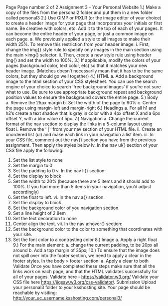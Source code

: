 Page
Page number
2
of 2
Assignment 3 – Your Personal Website
1.) Make a copy of the files from the personal2 folder and put them in a new folder called personal3
2.) Use GIMP or PIXLR (or the image editor of your choice) to create a header image for your page that incorporates
your initials or first name. Be creative with colors, etc. Add it to the top of each of your pages. It can become the
entire header of your page, or just a common image on each page.
a. We previously applied a style to all images to make their width 25%. To remove this restriction from your
header image:
i. First, change the img{} style rule to specify only images in the main section using the main >img{}
selector.
ii. Then, create a new style rule using header img{} and set the width to 100%.
3.) If applicable, modify the colors of your pages (background color, text color, etc) so that it matches your new
header image. (Matches doesn’t necessarily mean that it has to be the same colors, but they should go well
together)
4.) HTML
a. Add a background image to the html section of your CSS stylesheet. You can use the search engine of your
choice to search ‘free background images’ if you’re not sure what to use. Be sure to use appropriate
background repeat and background position values to ensure the background covers the entire page.
5.) Body
a. Remove the 25px margin
b. Set the width of the page to 90%
c. Center the page using margin-left and margin-right
6.) Headings
a. For all h1 and h2’s create a text shadow that is gray in color with a 4px offset X and a 6px offset Y, with a
blur value of 5px.
7.) Navigation
a. Change the current format of the nav section to display the links in a 5-column layout using float
i. Remove the ‘ | ‘ from your nav section of your HTML file.
ii. Create an unordered list (ul) and make each link in your navigation a list item.
iii. In your CSS file, comment out the nav{} section you have from the previous assignment. Then
apply the styles below
iv. In the nav ul{} section of your CSS file apply the following:
1. Set the list style to none
2. Set the margin to 0
3. Set the padding to 0
v. In the nav li{} section:
1. Set the display to block
2. Set the width to 20% (because there are 5 items and it should add to 100%. If you had
more than 5 items in your navigation, you’d adjust accordingly)
3. Set the float to left.
vi. In the nav a{} section:
1. Set the display to block
2. Set the background color of you navigation section.
3. Set a line height of 2.8em
4. Set the text decoration to none
5. Center align the text.
vii. In the nav a:hover{} section:
1. Set the background color to the color to something that coordinates with your site.
2. Set the font color to a contrasting color
8.) Image
a. Apply a right float
9.) For the main element:
a. change the current padding, to be 20px all around
b. Add a top margin of 35px;
10.) To ensure that the image does not spill over into the footer section, we need to apply a clear in the footer styles.
In the body > footer section:
a. Apply a clear to both
Validate
Once you have completed these steps make sure that all the links work on each page, and that the HTML validates
successfully for all of your pages. Validate here - https://validator.w3.org/
Validate your CSS file here https://jigsaw.w3.org/css-validator/.
Submission
Upload your personal3 folder to your ksshosting site. Your page should be reachable by visiting:
http://your_uc_username.ksshosting.com/personal3/
